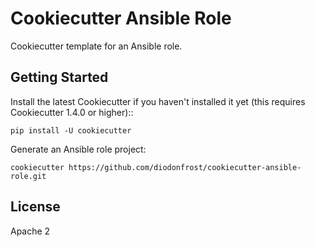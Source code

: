 Cookiecutter Ansible Role
=========================

Cookiecutter template for an Ansible role.

Getting Started
---------------

Install the latest Cookiecutter if you haven't installed it yet (this requires
Cookiecutter 1.4.0 or higher)::

    pip install -U cookiecutter

Generate an Ansible role project:

    cookiecutter https://github.com/diodonfrost/cookiecutter-ansible-role.git

License
-------

Apache 2
